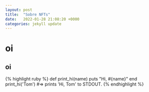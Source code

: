 ```yaml
---
layout: post
title:  "Sobre NFTs"
date:   2022-01-28 21:08:20 +0000
categories: jekyll update
---
```



# oi 

## oi
{% highlight ruby %}
def print_hi(name)
  puts "Hi, #{name}"
end
print_hi('Tom')
#=> prints 'Hi, Tom' to STDOUT.
{% endhighlight %}

[jekyll-docs]: https://jekyllrb.com/docs/home
[jekyll-gh]:   https://github.com/jekyll/jekyll
[jekyll-talk]: https://talk.jekyllrb.com/

